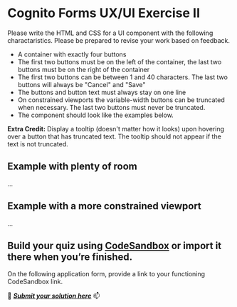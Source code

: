 # Cognito Forms UX/UI Exercise II

Please write the HTML and CSS for a UI component with the following charactaristics. Please be prepared to revise your work based on feedback.

- A container with exactly four buttons
- The first two buttons must be on the left of the container, the last two buttons must be on the right of the container
- The first two buttons can be between 1 and 40 characters. The last two buttons will always be "Cancel" and "Save"
- The buttons and button text must always stay on one line
- On constrained viewports the variable-width buttons can be truncated when necessary. The last two buttons must never be truncated.
- The component should look like the examples below.

**Extra Credit:** Display a tooltip (doesn't matter how it looks) upon hovering over a button that has truncated text. The tooltip should not appear if the text is not truncated.

## Example with plenty of room
...

## Example with a more constrained viewport
...

Build your quiz using [CodeSandbox](https://codesandbox.io) or import it there when you’re finished.
---
On the following application form, provide a link to your functioning CodeSandbox link.

:memo: ___[Submit your solution here](https://www.cognitoforms.com/CognitoForms/EmploymentSurvey?v2&entry=%7B%22Position%22%3A%2259-18%22%7D)___ :mailbox:
